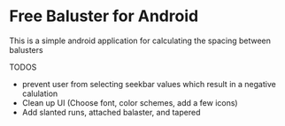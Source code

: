 # Free Baluster for Android

This is a simple android application for calculating the spacing between balusters

TODOS
 - prevent user from selecting seekbar values which result in a negative calulation
 - Clean up UI (Choose font, color schemes, add a few icons)
 - Add slanted runs, attached balaster, and tapered
